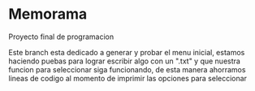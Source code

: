 # Memorama
Proyecto final de programacion


Este branch esta dedicado a generar y probar el menu inicial, estamos haciendo puebas para lograr escribir algo con un ".txt"
y que nuestra funcion para seleccionar siga funcionando, de esta manera ahorramos lineas de codigo al momento de imprimir las opciones para seleccionar
